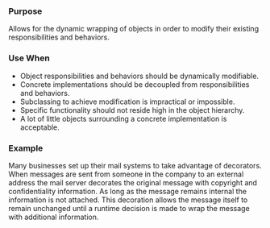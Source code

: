 ### Purpose
Allows for the dynamic wrapping of objects in order to modify
their existing responsibilities and behaviors.
### Use When
- Object responsibilities and behaviors should be dynamically
modifiable.
- Concrete implementations should be decoupled from
responsibilities and behaviors.
- Subclassing to achieve modification is impractical or impossible.
- Specific functionality should not reside high in the object hierarchy.
- A lot of little objects surrounding a concrete implementation is
acceptable.
### Example
Many businesses set up their mail systems to take advantage of
decorators. When messages are sent from someone in the company
to an external address the mail server decorates the original
message with copyright and confidentiality information. As long
as the message remains internal the information is not attached.
This decoration allows the message itself to remain unchanged
until a runtime decision is made to wrap the message with
additional information.